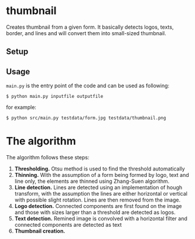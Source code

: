# thumbnail 
Creates thumbnail from a given form. It basically detects logos, texts, border, and lines and will convert them into small-sized thumbnail.

## Setup

## Usage
`main.py` is the entry point of the code and can be used as following:
```
$ python main.py inputfile outputfile
```
for example:
```
$ python src/main.py testdata/form.jpg testdata/thumbnail.png
```

# The algorithm
The algorithm follows these steps:

1. **Thresholding.** Otsu method is used to find the threshold automatically
2. **Thinning.** With the assumption of a form being formed by logo, text and line only, the elements are thinned using Zhang-Suen algorithm.
3. **Line detection.** Lines are detected using an implementation of hough transform, with the assumption the lines are either horizontal or vertical with possible slight rotation. Lines are then removed from the image.
4. **Logo detection.** Connected components are first found on the image and those with sizes larger than a threshold are detected as logos.
5. **Text detection.** Remined image is convolved with a horizontal filter and connected components are detected as text
6. **Thumbnail creation.**